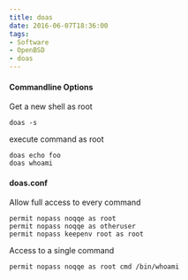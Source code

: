 ```yaml
---
title: doas
date: 2016-06-07T18:36:00
tags: 
- Software
- OpenBSD
- doas
---
```


#### Commandline Options

Get a new shell as root

    doas -s

execute command as root

    doas echo foo
    doas whoami

#### doas.conf

Allow full access to every command

    permit nopass noqqe as root
    permit nopass noqqe as otheruser
    permit nopass keepenv root as root

Access to a single command

    permit nopass noqqe as root cmd /bin/whoami
